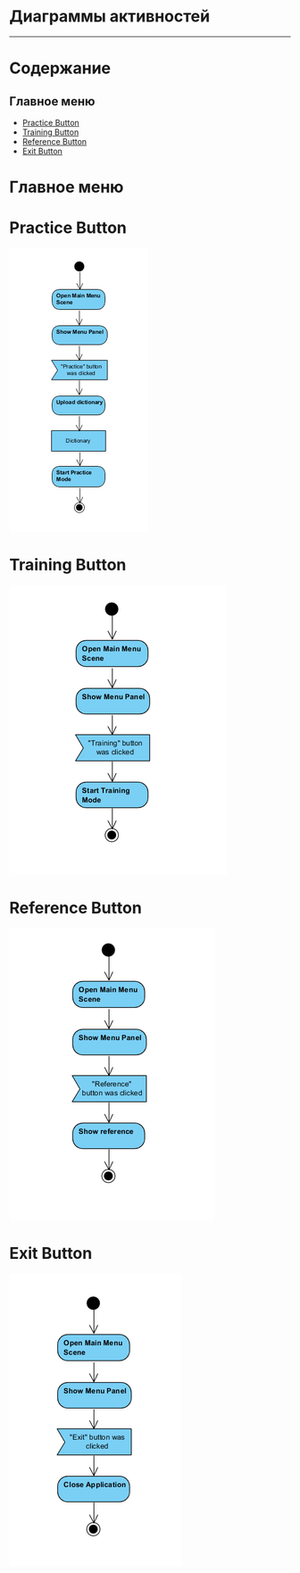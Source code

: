 # Диаграммы активностей
---

# Содержание
## Главное меню
* [Practice Button](#2.1)  
* [Training Button](#2.2)  
* [Reference Button](#2.3)  
* [Exit Button](#2.4)  

# Главное меню
<a name="2.1"/>

# Practice Button
![Practice](https://github.com/650501student/CHAR/blob/master/docs/Diagrams/Activity%20Diagram/practiceActivityDiag.PNG)  

<a name="2.2"/>

# Training Button
![Training Button](https://github.com/650501student/CHAR/blob/master/docs/Diagrams/Activity%20Diagram/trainingActivityDiagram.PNG)  

<a name="2.3"/>

# Reference Button
![Reference Button](https://github.com/650501student/CHAR/blob/master/docs/Diagrams/Activity%20Diagram/referenceActivityDiagram.PNG)

<a name="2.4"/>

# Exit Button
![Exit Button](https://github.com/650501student/CHAR/blob/master/docs/Diagrams/Activity%20Diagram/exitActivityDiagram.PNG)
